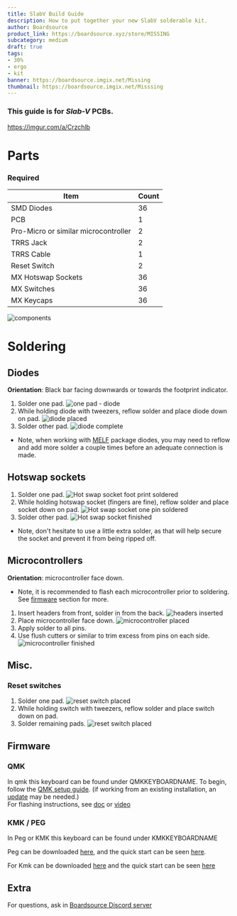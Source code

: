 ```yaml
---
title: SlabV Build Guide
description: How to put together your new SlabV solderable kit.
author: Boardsource
product_link: https://boardsource.xyz/store/MISSING
subcategory: medium
draft: true
tags: 
- 30%
- ergo
- kit
banner: https://boardsource.imgix.net/Missing
thumbnail: https://boardsource.imgix.net/Misssing
---
```


### This guide is for *Slab-V* PCBs.
https://imgur.com/a/Crzchlb
# Parts
### Required 
| Item | Count |
|------|-------|
| SMD Diodes | 36 |
| PCB | 1 |
| Pro-Micro or similar microcontroller | 2 |
| TRRS Jack | 2 | 
| TRRS Cable | 1 | 
| Reset Switch | 2 | 
| MX Hotswap Sockets | 36 | 
| MX Switches | 36 | 
| MX Keycaps | 36 |



![components](https://imgur.com/1qa41s8.jpg)

# Soldering
## Diodes
**Orientation**: Black bar facing downwards or towards the footprint indicator.
1. Solder one pad.
![one pad - diode](https://imgur.com/kt91wS4.jpg)
2. While holding diode with tweezers, reflow solder and place diode down on pad.
![diode placed](https://imgur.com/Wzm6lms.jpg)
3. Solder other pad.
![diode complete](https://imgur.com/c2GLXFj.jpg)
- Note, when working with [MELF](https://en.wikipedia.org/wiki/Metal_electrode_leadless_face) package diodes,
you may need to reflow and add more solder a couple times before an adequate connection is made.



## Hotswap sockets
1. Solder one pad.
![Hot swap socket foot print soldered](https://imgur.com/zHeelOP.jpg)
2. While holding hotswap socket (fingers are fine), reflow solder and place socket down on pad.
![Hot swap socket one pin soldered](https://imgur.com/SqLPWRn.jpg)
3. Solder other pad.
![Hot swap socket finished](https://imgur.com/7kLVfDq.jpg)
- Note, don't hesitate to use a little extra solder, as that will help secure the socket and prevent it from being ripped off.

## Microcontrollers
**Orientation**: microcontroller face down.
- Note, it is recommended to flash each microcontroller prior to soldering. See [firmware](#firmware) section for more.
1. Insert headers from front, solder in from the back.
![headers inserted](https://imgur.com/HbvlkJG.jpg)
2. Place microcontroller face down. 
![microcontroller placed](https://imgur.com/jrOQnpv.jpg)
3. Apply solder to all pins.
4. Use flush cutters or similar to trim excess from pins on each side.
![microcontroller finished](https://imgur.com/Qlphzkj.jpg)

## Misc.
### Reset switches
1. Solder one pad.
![reset switch placed](https://imgur.com/wjKfxHU.jpg)
2. While holding switch with tweezers, reflow solder and place switch down on pad.
3. Solder remaining pads.
![reset switch placed](https://imgur.com/PXBCfUV.jpg)



## Firmware

### QMK
In qmk this keyboard can be found under QMKKEYBOARDNAME.
To begin, follow the [QMK setup guide](https://docs.qmk.fm/#/newbs_getting_started). (if working from an existing installation, an [update](https://docs.qmk.fm/#/newbs_git_using_your_master_branch?id=updating-your-master-branch) may be needed.) \
For flashing instructions, see [doc](https://docs.qmk.fm/#/newbs_flashing) or [video](https://www.youtube.com/watch?v=fuBJbdCFF0Q)

### KMK / PEG
In Peg or KMK this keyboard can be found under KMKKEYBOARDNAME

Peg can be downloaded [here](https://peg.software/), and the quick start can be seen [here](https://peg.software/docs/Peg_Client/#quick-start-and-testing).

For Kmk can be downloaded [here](https://github.com/KMKfw/kmk_firmware) and the quick start can be seen [here](http://kmkfw.io/docs/Getting_Started#tldr-quick-start-guide)



## Extra
For questions, ask in [Boardsource Discord server](https://discord.gg/5qpqbgaTYz)